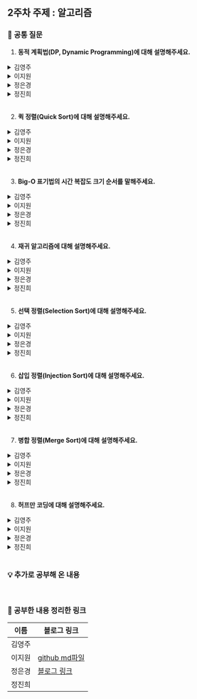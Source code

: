 ## 2주차 주제 : 알고리즘

### 🎨 공통 질문 

1. **동적 계획법(DP, Dynamic Programming)에 대해 설명해주세요.**

<details>
  <summary>김영주</summary>
  <!-- 내용 -->
</details>

<details>
  <summary>이지원</summary>
  
  동적 계획법이란 주어진 문제를 풀기 위해 문제를 여러 개의 하위 문제로 나누어 푸는 방법을 의미합니다.

  어떤 부분 문제가 다른 문제들을 해결하는데 사용될 수 있어, 답을 여러 번 계산하는 대신 한 번만 계산하고 그 결과를 재활용하는 메모이제이션(Memoization)기법으로 속도를 향상시킬 수 있습니다.
</details>

<details>
  <summary>정은경</summary>
  동적계획법은 복잡한 문제를 더 작은 하위 문제로 나누어 해결하는 알고리즘 설계 기법입니다.
  즉, 상향식 방법으로 작은 하위 문제들부터 시작해 그 결과를 저장하고, 이를 사용해 점진적으로 큰 문제를 해결하는 방법입니다. 
  대표적인 방식으로는 메모이제이션이 있으며, 이를 통해 중복 계산을 중리고 효율적인 시간 복잡도를 가질 수 있습니다.
</details>

<details>
  <summary>정진희</summary>

> 동적 계획법은 **복잡한 문제를 작은 하위 문제로 나누고, 그 결과를 저장해 중복 계산을 줄이는 최적화 기법**입니다. </br>
하위 문제들이 반복될 때 그 결과를 재사용하여 효율성을 높입니다. </br>
대표적인 예는 피보나치 수열 계산, 최단 경로 문제, 배낭 문제(Knapsack Problem), 문자열 편집 거리 등이 있습니다.
</details>

</br>

2. **퀵 정렬(Quick Sort)에 대해 설명해주세요.**

<details>
  <summary>김영주</summary>
  <!-- 내용 -->
</details>

<details>
  <summary>이지원</summary>
  퀵 정렬은 빠른 정렬 속도를 자랑하는 분할 정복 알고리즘 중 하나로, 피봇을 설정하고 피봇보다 큰 값과 작은 값으로 분할하여 정렬하는 방법입니다.
</details>

<details>
  <summary>정은경</summary>
  빠른 수행 속도를 자랑하는 비교 정렬 알고리즘입니다. 피봇을 설정하고 피봇보다 큰 값과 작은 값으로 분할하여 정렬합니다.
</details>

<details>
  <summary>정진희</summary>

> 퀵 정렬은 분할 정복 알고리즘의 하나로, 주어진 배열에서 **기준 원소(pivot)를 선택한 후, 기준보다 작은 값은 왼쪽, 큰 값은 오른쪽으로 정렬**합니다. </br>
이 과정을 재귀적으로 반복하여 정렬을 수행하는 방식입니다. </br>
평균 시간 복잡도는 O(N log N)이지만, 최악의 경우에는 O(N²)가 될 수 있습니다.
</details>

</br>

3. **Big-O 표기법의 시간 복잡도 크기 순서를 말해주세요.**

<details>
  <summary>김영주</summary>
  <!-- 내용 -->
</details>

<details>
  <summary>이지원</summary>
  
  시간 복잡도는 알고리즘의 실행 속도를 의미합니다.

  Big-O 표기법의 시간 복잡도 크기 순서는 $O(1) < O(log N) < O(N) < O(NlogN) < O(N^2) < O(2^N) < O(N!)$입니다.
</details>

<details>
  <summary>정은경</summary>
  시간 복잡도는 코드의 실행시간을 의미합니다.

  Big-O 표기법의 시간 복잡도 크기 순서는 O(1) < O(log N) < O(N) < O(NlogN) < O(N^2) < O (N^3) < O(2^N) 입니다.

  * 상수시간 < 로그 시간 < 선형 시간< 선형 로그 시간 < 2차 시간 < 3차 시간 < 지수 시간
</details>

<details>
  <summary>정진희</summary>

> O(1)(상수) < O(log N)(로그) < O(N)(선형) < O(N log N)(선형 로그) < O(N²)(제곱) < O(2^N)(지수) < O(N!)(팩토리얼)
</details>

</br>

4. **재귀 알고리즘에 대해 설명해주세요.**

<details>
  <summary>김영주</summary>
  <!-- 내용 -->
</details>

<details>
  <summary>이지원</summary>

  재귀 알고리즘은 함수 내부에서 함수가 자기 자신을 또 다시 호출하여 문제를 해결하는 알고리즘을 말합니다.

  재귀 알고리즘의 경우 무한루프에 빠지지 않도록 종료 조건을 명확하게 설정해주어야 합니다.
</details>

<details>
  <summary>정은경</summary>
  재귀 알고리즘은 함수가 자기 자신을 호출하여 문제를 해결하는 알고리즘 설계방식입니다. 
  재귀함수는 기본적으로 무한 루프를 방지하는 종료 조건과 문제를 더 작은 문제로 나누고 자신을 호출하여 작업하는 재귀 단계로 구성됩니다.
</details>

<details>
  <summary>정진희</summary>

> 재귀 알고리즘은 함수가 **자기 자신을 호출**하여 문제를 해결하는 방식입니다. </br>
중요한 점은 기저 조건(base case)을 명확히 정의해서 무한 재귀에 빠지지 않도록 해야 합니다. </br>
특정 입력에 대해서 자기 자신을 호출하지 않고 종료해야 합니다.
</details>

</br>

5. **선택 정렬(Selection Sort)에 대해 설명해주세요.**

<details>
  <summary>김영주</summary>
  <!-- 내용 -->
</details>

<details>
  <summary>이지원</summary>

  선택 정렬은 가장 작은 데이터를 찾아 가장 앞의 데이터와 교환해나가는 방식으로, 시간 복잡도는 $O(N^2)$입니다.
</details>

<details>
  <summary>정은경</summary>
  선택 정렬은 정렬되지 않은 배열에서 가장 작은, 혹은 가장 큰 값을 선택하여 정렬된 부분에 하나씩 추가하는 방식으로 작동하는 정렬 알고리즘입니다.
  동작 원리는 주어진 배열에서 최솟값 또는 최댓값을 찾아 해다 값을 배열의 맨 앞 요소와 교환하고, 이 과정을 반복합니다.
</details>

<details>
  <summary>정진희</summary>

> 선택 정렬은 **매번 가장 작은(또는 큰) 요소를 찾아서 해당 위치와 교환하는 방식으로 동작**합니다. </br>
배열에서 가장 작은 요소를 찾아 첫 번째 위치와 교환하고, 그 다음 가장 작은 요소를 찾아 두 번째 위치와 교환하는 식으로 진행합니다. </br>
이 과정을 반복하여 배열을 정렬합니다. </br>
시간 복잡도는 항상 O(N²)이어서, 큰 데이터셋에는 비효율적입니다.
</details>

</br>

6. **삽입 정렬(Injection Sort)에 대해 설명해주세요.**

<details>
  <summary>김영주</summary>
  <!-- 내용 -->
</details>

<details>
  <summary>이지원</summary>

  삽입 정렬은 두 번째 값부터 시작해 그 앞에 존재하는 원소들과 비교하여 위치를 지정하는 방식입니다.

  최선의 경우 시간 복잡도는 $O(N)$이고, 평균, 최악의 경우 시간 복잡도는 $O(N^2)$입니다.
</details>

<details>
  <summary>정은경</summary>
  삽입정렬은 각 요소를 이미 정렬된 부분에 삽입하는 방식으로 작동되는 정렬 알고리즘입니다.
  삽입정렬의 작동 원리는 배열의 두 번째 요소부터 시작해, 해당 요소를 이전의 정렬된 부분과 비교하고 적절한 위치를 찾아 삽입합니다.
</details>

<details>
  <summary>정진희</summary>

> 삽입 정렬은 **현재 위치의 요소를 이미 정렬된 부분과 비교하여 삽입**하는 방식으로 동작하는 정렬 알고리즘입니다. </br>
두 번째 요소부터 시작하여 이전 요소들과 비교하면서 알맞은 위치에 삽입하고, 이 과정을 배열의 끝까지 반복하여 정렬합니다. </br>
시간 복잡도는 최선의 경우 O(N) (이미 정렬된 경우)이고, 최악의 경우 O(N²) (역순 정렬된 경우)입니다.
</details>

</br>

7. **병합 정렬(Merge Sort)에 대해 설명해주세요.**

<details>
  <summary>김영주</summary>
  <!-- 내용 -->
</details>

<details>
  <summary>이지원</summary>

  병합 정렬은 하나의 리스트를 두 개의 리스트로 분할한 다음 각각의 분할된 리스트를 정렬한 후에 합해서 정렬된 하나의 리스트로 만드는 정렬 알고리즘입니다.

  시간 복잡도는 $O(NlogN)$입니다.
</details>

<details>
  <summary>정은경</summary>
  병합정렬은 배열을 두 개의 균등한 크기로 분할하고, 각각을 정렬한 후 병합하여 최종적으로 정렬된 배열을 만드는 방식으로 작동합니다.
</details>

<details>
  <summary>정진희</summary>

> 병합 정렬은 분할 정복(Divide and Conquer) 방식을 사용하는 정렬 알고리즘으로 **문제를 작은 2개의 문제로 분리하고 각각을 정렬한 다음, 합병하는 방식**입니다. </br>
이 과정은 재귀적으로 반복되며, 분할된 배열들이 정렬된 상태로 병합되기 때문에 최종적으로 전체 배열이 정렬됩니다. </br>
분할 정복 방법은 대개 순환 호출을 이용해 구현합니다.
</details>

</br>

8. **허프만 코딩에 대해 설명해주세요.**

<details>
  <summary>김영주</summary>
  <!-- 내용 -->
</details>

<details>
  <summary>이지원</summary>

  허프만 코딩은 데이터 문자의 빈도 수를 가지고 압축하는 과정을 의미합니다.

  주로 접두부 코드와 최적 코드를 사용합니다. 이때 접두부 코드란, 각 문자에 부여된 이진 코드가 다른 이진 코드의 접두부가 되지 않는 코드를 의미합니다.
</details>

<details>
  <summary>정은경</summary>
  허프만 코딩은 주어진 데이터에서 각 문자의 빈도수를 기반으로 가변 길이의 접두사 코드를 생성하는 데이터 압축 알고리즘입니다.
  빈도가 높은 문자는 짧은 코드로, 빈도가 낮은 문자는 긴 코드로 표현하여 전제 데이터 크기를 최소화합니다.

  > 접두사 코드: 어떤 코드도 다른 코드의 접두사가 되지 않아, 디코딩 시 혼란인 없다
</details>

<details>
  <summary>정진희</summary>

> 허프만 코딩은 무손실 압축 알고리즘으로 **데이터의 빈도에 따라 가변 길이의 이진 코드를 생성**하여, **데이터 압축을 효율적으로 수행하는 방법**입니다. </br>
빈도가 높은 문자는 짧은 이진코드(허프만 코드)로, 빈도가 낮은 문자는 긴 이진코드로 인코딩하여 전체 데이터의 길이를 줄입니다.
</details>

</br>

### 💡 추가로 공부해 온 내용



</br>

### 💫 공부한 내용 정리한 링크
| 이름 | 블로그 링크 |
|------|--------------|
|김영주||
|이지원|<a href="algorithm_jiwon.md" target="_blank">github md파일</a>||
|정은경|<a href="https://velog.io/@jeg1124/series/%EC%95%8C%EA%B3%A0%EB%A6%AC%EC%A6%98" target="_blank">블로그 링크</a>|
|정진희||

